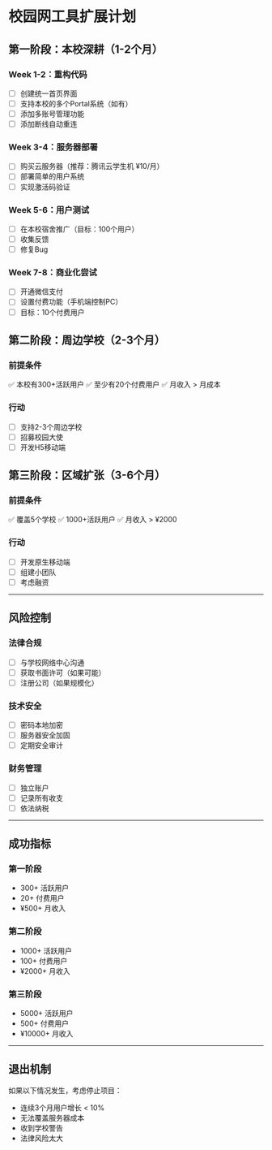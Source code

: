 # 校园网工具扩展计划

## 第一阶段：本校深耕（1-2个月）

### Week 1-2：重构代码
- [ ] 创建统一首页界面
- [ ] 支持本校的多个Portal系统（如有）
- [ ] 添加多账号管理功能
- [ ] 添加断线自动重连

### Week 3-4：服务器部署
- [ ] 购买云服务器（推荐：腾讯云学生机 ¥10/月）
- [ ] 部署简单的用户系统
- [ ] 实现激活码验证

### Week 5-6：用户测试
- [ ] 在本校宿舍推广（目标：100个用户）
- [ ] 收集反馈
- [ ] 修复Bug

### Week 7-8：商业化尝试
- [ ] 开通微信支付
- [ ] 设置付费功能（手机端控制PC）
- [ ] 目标：10个付费用户

## 第二阶段：周边学校（2-3个月）

### 前提条件
✅ 本校有300+活跃用户
✅ 至少有20个付费用户
✅ 月收入 > 月成本

### 行动
- [ ] 支持2-3个周边学校
- [ ] 招募校园大使
- [ ] 开发H5移动端

## 第三阶段：区域扩张（3-6个月）

### 前提条件
✅ 覆盖5个学校
✅ 1000+活跃用户
✅ 月收入 > ¥2000

### 行动
- [ ] 开发原生移动端
- [ ] 组建小团队
- [ ] 考虑融资

---

## 风险控制

### 法律合规
- [ ] 与学校网络中心沟通
- [ ] 获取书面许可（如果可能）
- [ ] 注册公司（如果规模化）

### 技术安全
- [ ] 密码本地加密
- [ ] 服务器安全加固
- [ ] 定期安全审计

### 财务管理
- [ ] 独立账户
- [ ] 记录所有收支
- [ ] 依法纳税

---

## 成功指标

### 第一阶段
- 300+ 活跃用户
- 20+ 付费用户
- ¥500+ 月收入

### 第二阶段
- 1000+ 活跃用户
- 100+ 付费用户
- ¥2000+ 月收入

### 第三阶段
- 5000+ 活跃用户
- 500+ 付费用户
- ¥10000+ 月收入

---

## 退出机制

如果以下情况发生，考虑停止项目：
- 连续3个月用户增长 < 10%
- 无法覆盖服务器成本
- 收到学校警告
- 法律风险太大

